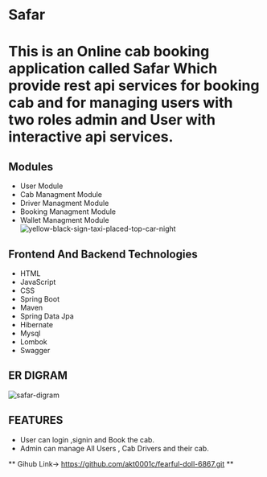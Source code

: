 # Safar
# This is an Online cab booking application called Safar Which provide rest api services for booking cab and for managing users with two roles admin and User with interactive api services.
## Modules
 - User Module
 - Cab Managment Module
 - Driver Managment Module
 - Booking Managment Module
 - Wallet Managment Module
![yellow-black-sign-taxi-placed-top-car-night](https://github.com/akt0001c/fearful-doll-6867/assets/110126989/a5a4a01a-7dfa-4f08-8ad1-09217e88c833)

## Frontend And Backend Technologies
- HTML
- JavaScript
- CSS
- Spring Boot
- Maven
- Spring Data Jpa
- Hibernate
- Mysql
- Lombok
- Swagger

## ER DIGRAM
  ![safar-digram](https://github.com/akt0001c/fearful-doll-6867/assets/110126989/dd8e9a06-b8d8-4209-bf08-9d59ce0b43d4)
  
  
## FEATURES
 - User can login ,signin and Book the cab.
 - Admin can manage All Users , Cab Drivers and their cab.
 
** Gihub Link-> https://github.com/akt0001c/fearful-doll-6867.git **


 




